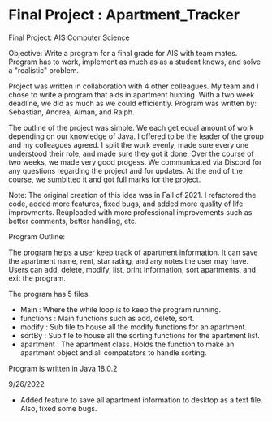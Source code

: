 # Final Project : Apartment_Tracker
Final Project: AIS Computer Science

Objective: Write a program for a final grade for AIS with team mates. Program has to work, implement as much as as a student knows, and solve a "realistic" problem.

Project was written in collaboration with 4 other colleagues.
My team and I chose to write a program that aids in apartment hunting.
With a two week deadline, we did as much as we could efficiently.
Program was written by: Sebastian, Andrea, Aiman, and Ralph.

The outline of the project was simple. 
We each get equal amount of work depending on our knowledge of Java.
I offered to be the leader of the group and my colleagues agreed.
I split the work evenly, made sure every one understood their role, and made sure they got it done.
Over the course of two weeks, we made very good progess.
We communicated via Discord for any questions regarding the project and for updates.
At the end of the course, we sumbitted it and got full marks for the project.

Note: The original creation of this idea was in Fall of 2021. I refactored the code, added more features, fixed bugs, and added more quality of life improvments.
Reuploaded with more professional improvements such as better comments, better handling, etc.

Program Outline:

The program helps a user keep track of apartment information.
It can save the apartment name, rent, star rating, and any notes the user may have.
Users can add, delete, modify, list, print information, sort apartments, and exit the program. 

The program has 5 files.
- Main : Where the while loop is to keep the program running.
- functions : Main functions such as add, delete, sort.
- modify : Sub file to house all the modify functions for an apartment.
- sortBy : Sub file to house all the sorting functions for the apartment list.
- apartment : The apartment class. Holds the function to make an apartment object and all compatators to handle sorting.

Program is written in Java 18.0.2


9/26/2022
- Added feature to save all apartment information to desktop as a text file. Also, fixed some bugs.
